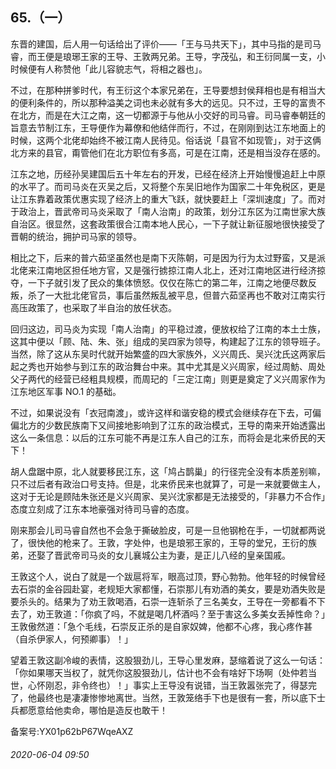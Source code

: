 ## 65.（一）
东晋的建国，后人用一句话给出了评价——「王与马共天下」，其中马指的是司马睿，而王便是琅琊王家的王导、王敦两兄弟。王导，字茂弘，和王衍同属一支，小时候便有人称赞他「此儿容貌志气，将相之器也」。



不过，在那种拼爹时代，有王衍这个本家兄弟在，王导要想封侯拜相也是有相当大的便利条件的，所以那种溢美之词也未必就有多大的远见。只不过，王导的富贵不在北方，而是在大江之南，这一切都源于与他从小交好的司马睿。司马睿奉朝廷的旨意去节制江东，王导便作为幕僚和他结伴而行，不过，在刚刚到达江东地面上的时候，这两个北佬却始终不被江南人民待见。俗话说「县官不如现管」，对于这俩北方来的县官，甭管他们在北方职位有多高，可是在江南，还是相当没存在感的。



江东之地，历经孙吴建国后五十年左右的开发，已经在经济上开始慢慢追赶上中原的水平了。而司马炎在灭吴之后，又将整个东吴旧地作为国家二十年免税区，更是让江东靠着政策优惠实现了经济上的重大飞跃，就快要赶上「深圳速度」了。而对于政治上，晋武帝司马炎采取了「南人治南」的政策，划分江东区为江南世家大族自治区。很显然，这套政策很合江南本地人民心，一下子就让新征服地很快接受了晋朝的统治，拥护司马家的领导。



相比之下，后来的普六茹坚虽然也是南下灭陈朝，可是因为行为太过野蛮，又是派北佬来江南地区担任地方官，又是强行掳掠江南人北上，还对江南地区进行经济掠夺，一下子就引发了民众的集体愤怒。仅仅在陈亡的第二年，江南之地便尽数反叛，杀了一大批北佬官员，事后虽然叛乱被平息，但普六茹坚再也不敢对江南实行高压政策了，也采取了半自治的放任状态。



回归这边，司马炎为实现「南人治南」的平稳过渡，便放权给了江南的本土士族，这其中便以「顾、陆、朱、张」组成的吴四家为领导，构建起了江东的领导班子。当然，除了这从东吴时代就开始繁盛的四大家族外，义兴周氏、吴兴沈氏这两家后起之秀也开始参与到江东的政治舞台中来。其中尤其是义兴周家，经过周魴、周处父子两代的经营已经粗具规模，而周玘的「三定江南」则更是奠定了义兴周家作为江东地区军事 NO.1 的基础。



不过，如果说没有「衣冠南渡」，或许这样和谐安稳的模式会继续存在下去，可偏偏北方的少数民族南下又间接地影响到了江东的政治模式，王导的南来开始透露出这么一条信息：以后的江东可能不再是江东人自己的江东，而将会是北来侨民的天下！



胡人盘踞中原，北人就要移民江东，这「鸠占鹊巢」的行径完全没有本质差别嘛，只不过后者有政治口号支持。但是，北来侨民来也就算了，可是一来就要做主人，这对于无论是顾陆朱张还是义兴周家、吴兴沈家都是无法接受的，「非暴力不合作」态度立刻成了江东本地豪强对待司马睿的态度。



刚来那会儿司马睿自然也不会急于撕破脸皮，可是一旦他钢枪在手，一切就都两说了，很快他的枪来了。王敦，字处仲，也是琅邪王家的，王导的堂兄，王衍的族弟，还娶了晋武帝司马炎的女儿襄城公主为妻，是正儿八经的皇亲国戚。



王敦这个人，说白了就是一个跋扈将军，眼高过顶，野心勃勃。他年轻的时候曾经去石崇的金谷园赴宴，老规矩大家都懂，石崇那儿有劝酒的美女，要是劝酒失败是要杀头的。结果为了劝王敦喝酒，石崇一连斩杀了三名美女，王导在一旁都看不下去了，劝王敦道：「你疯了吗，不就是喝几杯酒吗？至于害这么多美女丢掉性命？」王敦傲然道：「急个毛线，石崇反正杀的是自家奴婢，他都不心疼，我心疼作甚（自杀伊家人，何预卿事）！」



望着王敦这副冷峻的表情，这股狠劲儿，王导心里发麻，瑟缩着说了这么一句话：「你如果哪天当权了，就凭你这股狠劲儿，估计也不会有啥好下场啊（处仲若当世，心怀刚忍，非令终也）！」事实上王导没有说错，当王敦嚣张完了，得瑟完了，他最终也是凄凄惨惨地离世。当然，王敦笼络手下也是很有一套，所以底下士兵都愿意给他卖命，哪怕是造反也敢干！



备案号:YX01p62bP67WqeAXZ


###### 2020-06-04 09:50
